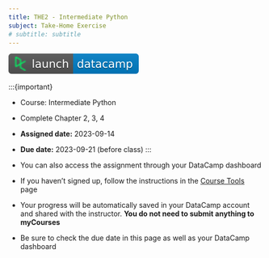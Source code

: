 ```yaml
---
title: THE2 - Intermediate Python
subject: Take-Home Exercise
# subtitle: subtitle
---
```


[![](images/launch-datacamp-blue-datacamp.svg)][datacamp link]

:::{important}
* Course: Intermediate Python
* Complete Chapter 2, 3, 4
* **Assigned date:** 2023-09-14
* **Due date:** 2023-09-21 (before class)
:::

* You can also access the assignment through your DataCamp dashboard
* If you haven’t signed up, follow the instructions in the [Course Tools](tools) page
* Your progress will be automatically saved in your DataCamp account and shared with the instructor. **You do not need to submit anything to myCourses**
* Be sure to check the due date in this page as well as your DataCamp dashboard

[datacamp link]: https://app.datacamp.com/learn/courses/intermediate-python